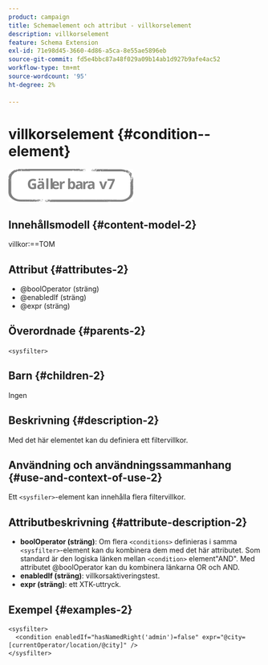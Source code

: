 ```yaml
---
product: campaign
title: Schemaelement och attribut - villkorselement
description: villkorselement
feature: Schema Extension
exl-id: 71e98d45-3660-4d86-a5ca-8e55ae5896eb
source-git-commit: fd5e4bbc87a48f029a09b14ab1d927b9afe4ac52
workflow-type: tm+mt
source-wordcount: '95'
ht-degree: 2%

---
```


# villkorselement {#condition--element}

![](../../../assets/v7-only.svg)

## Innehållsmodell {#content-model-2}

villkor:==TOM

## Attribut {#attributes-2}

* @boolOperator (sträng)
* @enabledIf (sträng)
* @expr (sträng)

## Överordnade {#parents-2}

`<sysfilter>`

## Barn {#children-2}

Ingen

## Beskrivning {#description-2}

Med det här elementet kan du definiera ett filtervillkor.

## Användning och användningssammanhang {#use-and-context-of-use-2}

Ett `<sysfiler>`-element kan innehålla flera filtervillkor.

## Attributbeskrivning {#attribute-description-2}

* **boolOperator (sträng)**: Om flera `<conditions>` definieras i samma `<sysfilter>`-element kan du kombinera dem med det här attributet. Som standard är den logiska länken mellan `<condition>` element&quot;AND&quot;. Med attributet @boolOperator kan du kombinera länkarna OR och AND.
* **enabledIf (sträng)**: villkorsaktiveringstest.
* **expr (sträng)**: ett XTK-uttryck.

## Exempel {#examples-2}

```
<sysfilter>
  <condition enabledIf="hasNamedRight('admin')=false" expr="@city=[currentOperator/location/@city]" />
</sysfilter>
```
